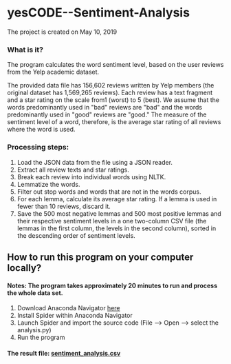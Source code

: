 # yesCODE--Sentiment-Analysis
The project is created on May 10, 2019

### What is it?
The program calculates the word sentiment level, based on the user reviews from the Yelp academic dataset.

The provided data file has 156,602 reviews written by Yelp members (the original dataset has 1,569,265 reviews). Each review has a text fragment and a star rating on the scale from1 (worst) to 5 (best). We assume that the words predominantly used in "bad" reviews are "bad" and the words predominantly used in "good" reviews are "good." The measure of the sentiment level of a word, therefore, is the average star rating of all reviews where the word is used. 

### Processing steps:
1. Load the JSON data from the file using a JSON reader.
2. Extract all review texts and star ratings.
3. Break each review into individual words using NLTK. 
4. Lemmatize the words.
5. Filter out stop words and words that are not in the words corpus.
6. For each lemma, calculate its average star rating. If a lemma is used in fewer than 10 reviews, discard it.
7. Save the 500 most negative lemmas and 500 most positive lemmas and their respective sentiment levels in a one two-column CSV file (the lemmas in the first column, the levels in the second column), sorted in the descending order of sentiment levels.

## How to run this program on your computer locally?
#### Notes: The program takes approximately 20 minutes to run and process the whole data set. 
1. Download Anaconda Navigator [here](https://www.anaconda.com/distribution/#download-section)
2. Install Spider within Anaconda Navigator
3. Launch Spider and import the source code (File --> Open --> select the analysis.py)
4. Run the program
#### The result file: [sentiment_analysis.csv](https://github.com/tphuong141607/yesCODE--Sentiment-Analysis/blob/master/result/sentiment_analysis.csv)
